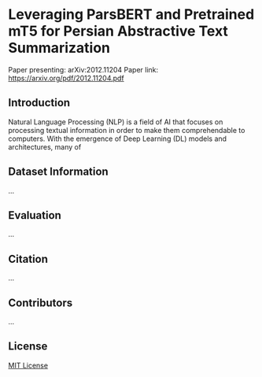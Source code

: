 # Leveraging ParsBERT and Pretrained mT5 for Persian Abstractive Text Summarization


Paper presenting: arXiv:2012.11204
Paper link: https://arxiv.org/pdf/2012.11204.pdf


## Introduction
Natural Language Processing (NLP) is a field of AI that focuses on processing textual information in order to make them comprehendable
to computers. With the emergence of Deep Learning (DL) models and architectures, many of 

## Dataset Information
...

## Evaluation
...

## Citation
...

## Contributors
...

## License
[MIT License](LICENSE)